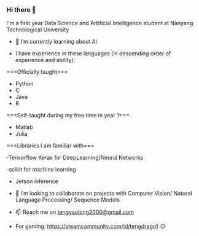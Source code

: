### Hi there 👋

I'm a first year Data Science and Artificial Intelligence student at Nanyang Technological University

- 🌱 I’m currently learning about AI

- I have experience in these languages (in descending order of experience and ability):

===Officially taught===
- Python
- C
- Java
- R


===Self-taught during my free time in year 1===

- Matlab
- Julia

===Libraries I am familiar with===

-Tensorflow Keras for DeepLearning/Neural Networks

-scikit for machine learning

- Jetson inference 



- 👯 I’m looking to collaborate on projects with Computer Vision/ Natural Language Processing/ Sequence Models
- 📫 Reach me on tengyaolong2000@gmail.com
- For gaming: https://steamcommunity.com/id/tengdrago1 :D

